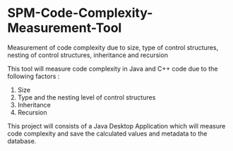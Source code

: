 # SPM-Code-Complexity-Measurement-Tool
Measurement of code complexity due to size, type of control structures, nesting of control structures, inheritance and recursion

This tool will measure code complexity in Java and C++ code due to the following factors :

1. Size
2. Type and the nesting level of control structures
3. Inheritance
4. Recursion

This project will consists of a Java Desktop Application which will measure code complexity and save the calculated values and metadata to the database.
